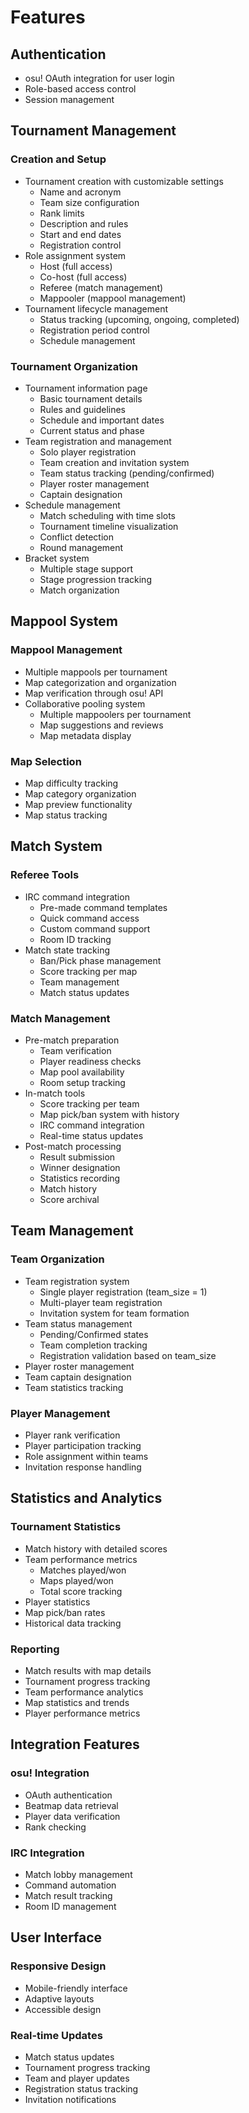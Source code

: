 # Features

## Authentication

- osu! OAuth integration for user login
- Role-based access control
- Session management

## Tournament Management

### Creation and Setup

- Tournament creation with customizable settings
  - Name and acronym
  - Team size configuration
  - Rank limits
  - Description and rules
  - Start and end dates
  - Registration control
- Role assignment system
  - Host (full access)
  - Co-host (full access)
  - Referee (match management)
  - Mappooler (mappool management)
- Tournament lifecycle management
  - Status tracking (upcoming, ongoing, completed)
  - Registration period control
  - Schedule management

### Tournament Organization

- Tournament information page
  - Basic tournament details
  - Rules and guidelines
  - Schedule and important dates
  - Current status and phase
- Team registration and management
  - Solo player registration
  - Team creation and invitation system
  - Team status tracking (pending/confirmed)
  - Player roster management
  - Captain designation
- Schedule management
  - Match scheduling with time slots
  - Tournament timeline visualization
  - Conflict detection
  - Round management
- Bracket system
  - Multiple stage support
  - Stage progression tracking
  - Match organization

## Mappool System

### Mappool Management

- Multiple mappools per tournament
- Map categorization and organization
- Map verification through osu! API
- Collaborative pooling system
  - Multiple mappoolers per tournament
  - Map suggestions and reviews
  - Map metadata display

### Map Selection

- Map difficulty tracking
- Map category organization
- Map preview functionality
- Map status tracking

## Match System

### Referee Tools

- IRC command integration
  - Pre-made command templates
  - Quick command access
  - Custom command support
  - Room ID tracking
- Match state tracking
  - Ban/Pick phase management
  - Score tracking per map
  - Team management
  - Match status updates

### Match Management

- Pre-match preparation
  - Team verification
  - Player readiness checks
  - Map pool availability
  - Room setup tracking
- In-match tools
  - Score tracking per team
  - Map pick/ban system with history
  - IRC command integration
  - Real-time status updates
- Post-match processing
  - Result submission
  - Winner designation
  - Statistics recording
  - Match history
  - Score archival

## Team Management

### Team Organization

- Team registration system
  - Single player registration (team_size = 1)
  - Multi-player team registration
  - Invitation system for team formation
- Team status management
  - Pending/Confirmed states
  - Team completion tracking
  - Registration validation based on team_size
- Player roster management
- Team captain designation
- Team statistics tracking

### Player Management

- Player rank verification
- Player participation tracking
- Role assignment within teams
- Invitation response handling

## Statistics and Analytics

### Tournament Statistics

- Match history with detailed scores
- Team performance metrics
  - Matches played/won
  - Maps played/won
  - Total score tracking
- Player statistics
- Map pick/ban rates
- Historical data tracking

### Reporting

- Match results with map details
- Tournament progress tracking
- Team performance analytics
- Map statistics and trends
- Player performance metrics

## Integration Features

### osu! Integration

- OAuth authentication
- Beatmap data retrieval
- Player data verification
- Rank checking

### IRC Integration

- Match lobby management
- Command automation
- Match result tracking
- Room ID management

## User Interface

### Responsive Design

- Mobile-friendly interface
- Adaptive layouts
- Accessible design

### Real-time Updates

- Match status updates
- Tournament progress tracking
- Team and player updates
- Registration status tracking
- Invitation notifications
